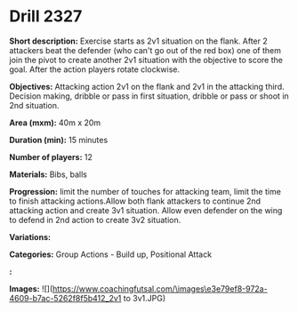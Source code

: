 # Drill 2327

**Short description:**
Exercise starts as 2v1 situation on the flank. After 2 attackers beat the defender (who can't go out of the red box) one of them join the pivot to create another 2v1 situation with the objective to score the goal. After the action players rotate clockwise.

**Objectives:**
Attacking action 2v1 on the flank and 2v1 in the attacking third. Decision making, dribble or pass in first situation, dribble or pass or shoot in 2nd situation.

**Area (mxm):**
40m x 20m

**Duration (min):**
15 minutes

**Number of players:**
12

**Materials:**
Bibs, balls

**Progression:**
limit the number of touches for attacking team, limit the time to finish attacking actions.Allow both flank attackers to continue 2nd attacking action and create 3v1 situation. Allow even defender on the wing to defend in 2nd action to create 3v2 situation.

**Variations:**


**Categories:**
Group Actions - Build up, Positional Attack

**:**


**Images:**
![](https://www.coachingfutsal.com/\images\e3e79ef8-972a-4609-b7ac-5262f8f5b412_2v1 to 3v1.JPG)

